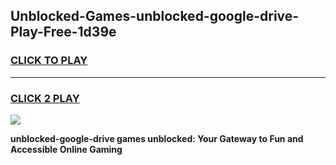 
## Unblocked-Games-unblocked-google-drive-Play-Free-1d39e
<h3>
<a href="https://premium76.site?title=unblocked-google-drive&ref=12A">CLICK TO PLAY</a></h3>
<hr>

<h3>
<a href="https://premium76.site?title=unblocked-google-drive&ref=12A">CLICK 2 PLAY</a>
  
</h3>

<a href="https://premium76.site?title=unblocked-google-drive&ref=12A"><img src="https://clearcache.store/games.png"></a>


**unblocked-google-drive games unblocked: Your Gateway to Fun and Accessible Online Gaming**
